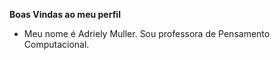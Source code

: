 **Boas Vindas ao meu perfil**
- Meu nome é Adriely Muller.
Sou professora de Pensamento Computacional.
